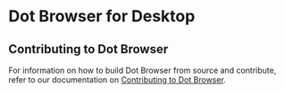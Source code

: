 # Dot Browser for Desktop

## Contributing to Dot Browser

For information on how to build Dot Browser from source and contribute, refer to our documentation on [Contributing to Dot Browser](https://developer.dothq.org/index.html).
